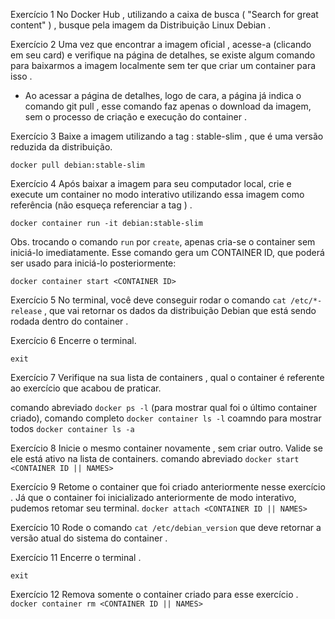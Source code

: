  Exercício 1
No Docker Hub , utilizando a caixa de busca ( "Search for great content" ) , busque pela imagem da Distribuição Linux Debian . 

 Exercício 2
Uma vez que encontrar a imagem oficial , acesse-a (clicando em seu card) e verifique na página de detalhes, se existe algum comando para baixarmos a imagem localmente sem ter que criar um container para isso . 
- Ao acessar a página de detalhes, logo de cara, a página já indica o comando git pull <imagem> , esse comando faz apenas o download da imagem, sem o processo de criação e execução do container . 

 Exercício 3
Baixe a imagem utilizando a tag : stable-slim , que é uma versão reduzida da distribuição. 

```docker pull debian:stable-slim```

 Exercício 4
Após baixar a imagem para seu computador local, crie e execute um container no modo interativo utilizando essa imagem como referência (não esqueça referenciar a tag ) . 

```docker container run -it debian:stable-slim```

Obs. trocando o comando ```run``` por ```create```, apenas cria-se o container sem iniciá-lo imediatamente. Esse comando gera um CONTAINER ID, que poderá ser usado para iniciá-lo posteriormente:

```docker container start <CONTAINER ID>```

 Exercício 5
No terminal, você deve conseguir rodar o comando ```cat /etc/*-release``` , que vai retornar os dados da distribuição Debian que está sendo rodada dentro do container . 

 Exercício 6
Encerre o terminal.

```exit```

 Exercício 7
Verifique na sua lista de containers , qual o container é referente ao exercício que acabou de praticar. 

comando abreviado ```docker ps -l``` (para mostrar qual foi o último container criado),
comando completo ```docker container ls -l``` 
coamndo para mostrar todos ```docker container ls -a``` 

 Exercício 8
Inicie o mesmo container novamente , sem criar outro. Valide se ele está ativo na lista de containers. 
comando abreviado ```docker start <CONTAINER ID || NAMES>```

 Exercício 9
Retome o container que foi criado anteriormente nesse exercício . Já que o container foi inicializado anteriormente de modo interativo, pudemos retomar seu terminal. 
```docker attach <CONTAINER ID || NAMES>```

 Exercício 10
Rode o comando ```cat /etc/debian_version``` que deve retornar a versão atual do sistema do container . 

 Exercício 11
Encerre o terminal . 

```exit```

 Exercício 12
Remova somente o container criado para esse exercício .
```docker container rm <CONTAINER ID || NAMES>```
